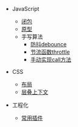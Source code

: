 - JavaScript
  - [闭包](closure.md)
  - [原型](prototype.md)
  - 手写算法
    - [防抖debounce](algorithm/debounce.md)
    - [节流函数throttle](algorithm/throttle.md)
    - [手动实现call方法](algorithm/myCall.md)

- CSS
  - [布局](layout.md)
  - [层叠上下文](CSS/层叠上下文.md)

- 工程化
  - [常用插件](工程化/前端常用资源收集.md)